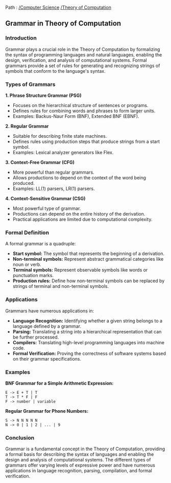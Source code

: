 Path : [/Computer Science](<..\..\index.md>) [/Theory of Computation](<..\index.md>)
## Grammar in Theory of Computation

### Introduction

Grammar plays a crucial role in the Theory of Computation by formalizing the syntax of programming languages and natural languages, enabling the design, verification, and analysis of computational systems. Formal grammars provide a set of rules for generating and recognizing strings of symbols that conform to the language's syntax.

### Types of Grammars

**1. Phrase Structure Grammar (PSG)**

- Focuses on the hierarchical structure of sentences or programs.
- Defines rules for combining words and phrases to form larger units.
- Examples: Backus-Naur Form (BNF), Extended BNF (EBNF).

**2. Regular Grammar**

- Suitable for describing finite state machines.
- Defines rules using production steps that produce strings from a start symbol.
- Examples: Lexical analyzer generators like Flex.

**3. Context-Free Grammar (CFG)**

- More powerful than regular grammars.
- Allows productions to depend on the context of the word being produced.
- Examples: LL(1) parsers, LR(1) parsers.

**4. Context-Sensitive Grammar (CSG)**

- Most powerful type of grammar.
- Productions can depend on the entire history of the derivation.
- Practical applications are limited due to computational complexity.


### Formal Definition

A formal grammar is a quadruple:

- **Start symbol:** The symbol that represents the beginning of a derivation.
- **Non-terminal symbols:** Represent abstract grammatical categories like noun or verb.
- **Terminal symbols:** Represent observable symbols like words or punctuation marks.
- **Production rules:** Define how non-terminal symbols can be replaced by strings of terminal and non-terminal symbols.


### Applications

Grammars have numerous applications in:

- **Language Recognition:** Identifying whether a given string belongs to a language defined by a grammar.
- **Parsing:** Translating a string into a hierarchical representation that can be further processed.
- **Compilers:** Translating high-level programming languages into machine code.
- **Formal Verification:** Proving the correctness of software systems based on their grammar specifications.


### Examples

**BNF Grammar for a Simple Arithmetic Expression:**

```
E -> E + T | T
T -> T * F | F
F -> number | variable
```

**Regular Grammar for Phone Numbers:**

```
S -> N N N N N
N -> 0 | 1 | 2 | ... | 9
```


### Conclusion

Grammar is a fundamental concept in the Theory of Computation, providing a formal basis for describing the syntax of languages and enabling the design and analysis of computational systems. The different types of grammars offer varying levels of expressive power and have numerous applications in language recognition, parsing, compilation, and formal verification.
